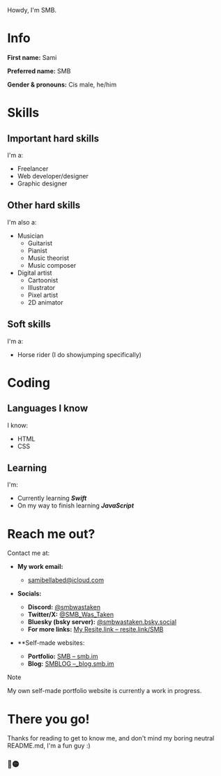 Howdy, I'm SMB.

# Info
**First name:** Sami

**Preferred name:** SMB

**Gender & pronouns:** Cis male, he/him

# Skills

## Important hard skills
I'm a:

- Freelancer
- Web developer/designer
- Graphic designer 

## Other hard skills
I'm also a:

- Musician
  - Guitarist
  - Pianist
  - Music theorist
  - Music composer
- Digital artist
  - Cartoonist
  - Illustrator
  - Pixel artist
  - 2D animator
      
## Soft skills
I'm a:

- Horse rider (I do showjumping specifically)
 
# Coding

## Languages I know
I know:

- HTML
- CSS

## Learning
I'm:
  - Currently learning ***Swift***
  - On my way to finish learning ***JavaScript***

# Reach me out?
Contact me at:

- **My work email:**
  - samibellabed@icloud.com

- **Socials:**
  - **Discord:** [@smbwastaken](https://discordapp.com/users/348466555786362880)
  - **Twitter/X:** [@SMB_Was_Taken](https://x.com/SMB_was_taken)
  - **Bluesky (bsky server):** [@smbwastaken.bsky.social](https://bsky.app/smbwastaken.bsky.social)
  - **For more links:** [My Resite.link &ndash; resite.link/SMB](https://resite.link/SMB)

- **Self-made websites:
  - **Portfolio:** [SMB &ndash; smb.im](https://www.smb.im/)
  - **Blog:** [SMBLOG &ndash;_blog.smb.im](https://blog.smb.im/)

> [!NOTE]
> My own self-made portfolio website is currently a work in progress.

# There you go!

Thanks for reading to get to know me, and don't mind my boring neutral README.md, I'm a fun guy :)

### 🔵🟡
